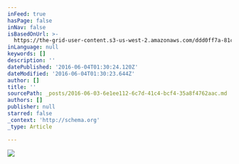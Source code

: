 ```yaml
---
inFeed: true
hasPage: false
inNav: false
isBasedOnUrl: >-
  https://the-grid-user-content.s3-us-west-2.amazonaws.com/ddd0ff7a-81c5-42be-ac38-ffafccea4bc6.jpg
inLanguage: null
keywords: []
description: ''
datePublished: '2016-06-04T01:30:24.120Z'
dateModified: '2016-06-04T01:30:23.644Z'
author: []
title: ''
sourcePath: _posts/2016-06-03-6e1ee112-6c7d-41c4-bcf4-35a8f4762aac.md
authors: []
publisher: null
starred: false
_context: 'http://schema.org'
_type: Article

---
```

![](https://the-grid-user-content.s3-us-west-2.amazonaws.com/ddd0ff7a-81c5-42be-ac38-ffafccea4bc6.jpg)